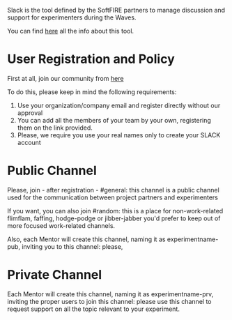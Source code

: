 Slack is the tool defined by the SoftFIRE partners to manage discussion and support for experimenters during the Waves.

You can find [here](https://slack.com/is) all the info about this tool.

# User Registration and Policy
First at all, join our community from [here](https://softfire-slacking.herokuapp.com/)

To do this, please keep in mind the following requirements:
1. Use your organization/company email and register directly without our approval
2. You can add all the members of your team by your own, registering them on the link provided.
3. Please, we require you use your real names only to create your SLACK account

# Public Channel
Please, join - after registration - #general: this channel is a public channel used for the communication between project partners and experimenters

If you want, you can also join #random: this is a place for non-work-related flimflam, faffing, hodge-podge or jibber-jabber you'd prefer to keep out of more focused work-related channels.

Also, each Mentor will create this channel, naming it as experimentname-pub, inviting you to this channel: please, 

# Private Channel
Each Mentor will create this channel, naming it as experimentname-prv, inviting the proper users to join this channel: please use this channel to request support on all the topic relevant to your experiment.
